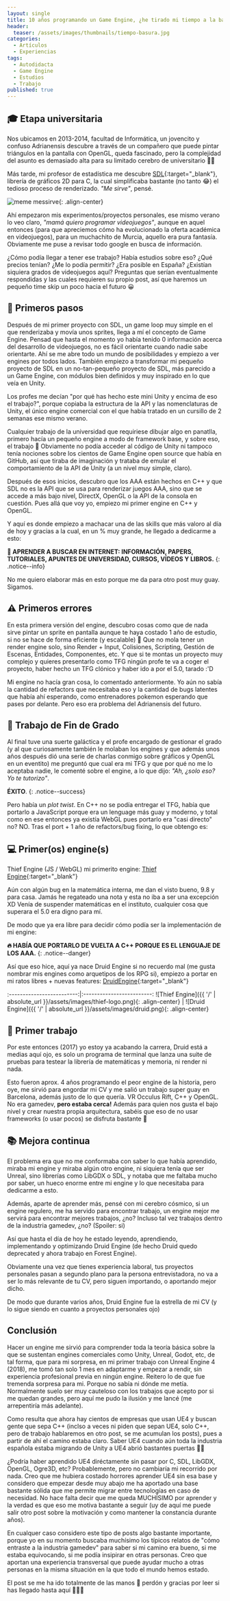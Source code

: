 ```yaml
---
layout: single
title: 10 años programando un Game Engine, ¿he tirado mi tiempo a la basura?
header:
  teaser: /assets/images/thumbnails/tiempo-basura.jpg
categories:
  - Artículos
  - Experiencias
tags:
  - Autodidacta
  - Game Engine
  - Estudios
  - Trabajo
published: true
---
```


## 🎓 Etapa universitaria

Nos ubicamos en 2013-2014, facultad de Informática, un jovencito <!--more--> y confuso Adrianensis descubre a través de un compañero que puede pintar triángulos en la pantalla con OpenGL, queda fascinado, pero la complejidad del asunto es demasiado alta para su limitado cerebro de universitario 🧠🔥

Más tarde, mi profesor de estadística me descubre [SDL](https://www.libsdl.org/){:target="_blank"}, librería de gráficos 2D para C, la cual simplificaba bastante (no tanto 😂) el tedioso proceso de renderizado. *"Me sirve"*, pensé.

![meme messirve](https://media.tenor.com/Hofn6Gv01poAAAAd/messirve-cool.gif){: .align-center}


Ahí empezaron mis experimentos/proyectos personales, ese mismo verano lo veo claro, *"mamá quiero programar videojuegos"*, aunque en aquel entonces (para que apreciemos cómo ha evolucionado la oferta académica en videojuegos), para un muchachito de Murcia, aquello era pura fantasía. Obviamente me puse a revisar todo google en busca de información.

¿Cómo podía llegar a tener ese trabajo? Había estudios sobre eso? ¿Qué precios tenían? ¿Me lo podía permitir? ¿Era posible en España? ¿Existían siquiera grados de videojuegos aquí? Preguntas que serían eventualmente respondidas y las cuales requieren su propio post, así que haremos un pequeño time skip un poco hacia el futuro 😀

## 👶 Primeros pasos

Después de mi primer proyecto con SDL, un game loop muy simple en el que renderizaba y movía unos sprites, llega a mí el concepto de Game Engine. Pensad que hasta el momento yo había tenido 0 información acerca del desarrollo de videojuegos, no es fácil orientarte cuando nadie sabe orientarte. Ahí se me abre todo un mundo de posibilidades y empiezo a ver engines por todos lados. También empiezo a transformar mi pequeño proyecto de SDL en un no-tan-pequeño proyecto de SDL, más parecido a un Game Engine, con módulos bien definidos y muy inspirado en lo que veía en Unity.

Los profes me decían "por qué has hecho este mini Unity y encima de eso el trabajo?", porque copiaba la estructura de la API y las nomenclaturas de Unity, el único engine comercial con el que había tratado en un cursillo de 2 semanas ese mismo verano.

Cualquier trabajo de la universidad que requiriese dibujar algo en panatlla, primero hacía un pequeño engine a modo de framework base, y sobre eso, el trabajo 🥴 Obviamente no podía acceder al código de Unity ni tampoco tenía nociones sobre los cientos de Game Engine open source que había en GitHub, así que tiraba de imaginación y trataba de emular el comportamiento de la API de Unity (a un nivel muy simple, claro).

Después de esos inicios, descubro que los AAA están hechos en C++ y que SDL no es la API que se usa para renderizar juegos AAA, sino que se accede a más bajo nivel, DirectX, OpenGL o la API de la consola en cuestión. Pues allá que voy yo, empiezo mi primer engine en C++ y OpenGL.

Y aquí es donde empiezo a machacar una de las skills que más valoro al día de hoy y gracias a la cual, en un % muy grande, he llegado a dedicarme a esto:

**🔎 APRENDER A BUSCAR EN INTERNET: INFORMACIÓN, PAPERS, TUTORIALES, APUNTES DE UNIVERSIDAD, CURSOS, VÍDEOS Y LIBROS.**
{: .notice--info}

No me quiero elaborar más en esto porque me da para otro post muy guay. Sigamos.

## ⚠️ Primeros errores

En esta primera versión del engine, descubro cosas como que de nada sirve pintar un sprite en pantalla aunque te haya costado 1 año de estudio, si no se hace de forma eficiente (y escalable) 🥲 Que no mola tener un render engine solo, sino Render + Input, Colisiones, Scripting, Gestión de Escenas, Entidades, Componentes, etc. Y que si te montas un proyecto muy complejo y quieres presentarlo como TFG ningún profe te va a coger el proyecto, haber hecho un TFG clónico y haber ido a por el 5.0, tarado :'D

Mi engine no hacía gran cosa, lo comentado anteriormente. Yo aún no sabía la cantidad de refactors que necesitaba eso y la cantidad de bugs latentes que había ahí esperando, como entrenadores pokemon esperando que pases por delante. Pero eso era problema del Adrianensis del futuro.

## 📃 Trabajo de Fin de Grado

Al final tuve una suerte galáctica y el profe encargado de gestionar el grado (y al que curiosamente también le molaban los engines y que además unos años después dió una serie de charlas conmigo sobre gráficos y OpenGL en un eventito) me preguntó que cual era mi TFG y que por qué no me lo aceptaba nadie, le comenté sobre el engine, a lo que dijo: *"Ah, ¿solo eso? Yo te tutorizo"*.

**ÉXITO**.
{: .notice--success}

Pero había un *plot twist*. En C++ no se podía entregar el TFG, había que portarlo a JavaScript porque era un lenguage más guay y moderno, y total como en ese entonces ya existía WebGL pues portarlo era "casi directo" no? NO. Tras el port + 1 año de refactors/bug fixing, lo que obtengo es:

## 💻 Primer(os) engine(s)

Thief Engine (JS / WebGL) mi primerito engine: [<i class="fab fa-fw fa-github-square" aria-hidden="true"></i><span class="label">Thief Engine</span>](https://github.com/adrianensis/ThiefEngine){:target="_blank"}

Aún con algún bug en la matemática interna, me dan el visto bueno, 9.8 y para casa. Jamás he regateado una nota y esta no iba a ser una excepción XD Venía de suspender matemáticas en el instituto, cualquier cosa que superara el 5.0 era digno para mí.

De modo que ya era libre para decidir cómo podía ser la implementación de mi engine:

**🔥 HABÍA QUE PORTARLO DE VUELTA A C++ PORQUE ES EL LENGUAJE DE LOS AAA.**
{: .notice--danger}

Así que eso hice, aquí ya nace Druid Engine si no recuerdo mal (me gusta nombrar mis engines como arquetipos de los RPG si), empiezo a portar en mi ratos libres + nuevas features: [<i class="fab fa-fw fa-github-square" aria-hidden="true"></i><span class="label">DruidEngine</span>](https://github.com/adrianensis/DruidEngine){:target="_blank"}

:-------------------------:|:-------------------------:
![Thief Engine]({{ '/' | absolute_url }}/assets/images/thief-logo.png){: .align-center} | ![Druid Engine]({{ '/' | absolute_url }}/assets/images/druid.png){: .align-center}

## 💼 Primer trabajo

Por este entonces (2017) yo estoy ya acabando la carrera, Druid está a medias aquí ojo, es solo un programa de terminal que lanza una suite de pruebas para testear la librería de matemáticas y memoria, ni render ni nada.

Esto fueron aprox. 4 años programando el peor engine de la historia, pero oye, me sirvió para engordar mi CV y me salió un trabajo super guay en Barcelona, además justo de lo que quería. VR Occulus Rift, C++ y OpenGL. No era gamedev, **pero estaba cerca!** Además para quien nos gusta el bajo nivel y crear nuestra propia arquitectura, sabéis que eso de no usar frameworks (o usar pocos) se disfruta bastante 🤖

## 📚 Mejora continua

El problema era que no me conformaba con saber lo que había aprendido, miraba mi engine y miraba algún otro engine, ni siquiera tenía que ser Unreal, sino librerías como LibGDX o SDL, y notaba que me faltaba mucho por saber, un hueco enorme entre mi engine y lo que necesitaba para dedicarme a esto.

Además, aparte de aprender más, pensé con mi cerebro cósmico, si un engine regulero, me ha servido para encontrar trabajo, un engine mejor me servirá para encontrar mejores trabajos, ¿no? Incluso tal vez trabajos dentro de la industria gamedev, ¿no? (Spoiler: si)


Así que hasta el día de hoy he estado leyendo, aprendiendo, implementando y optimizando Druid Engine (de hecho Druid quedo deprecated y ahora trabajo en Forest Engine).

Obviamente una vez que tienes experiencia laboral, tus proyectos personales pasan a segundo plano para la persona entrevistadora, no va a ser lo más relevante de tu CV, pero siguen importando, o aportando mejor dicho.

De modo que durante varios años, Druid Engine fue la estrella de mi CV (y lo sigue siendo en cuanto a proyectos personales ojo)

## Conclusión

Hacer un engine me sirvió para comprender toda la teoría básica sobre la que se sustentan engines comerciales como Unity, Unreal, Godot, etc, de tal forma, que para mi sorpresa, en mi primer trabajo con Unreal Engine 4 (2018), me tomó tan solo 1 mes en adaptarme y empezar a rendir, sin experiencia profesional previa en ningún engine. Reitero lo de que fue tremenda sorpresa para mi. Porque no sabía ni dónde me metía. Normalmente suelo ser muy cauteloso con los trabajos que acepto por si me quedan grandes, pero aquí me pudo la ilusión y me lancé (me arrepentiría más adelante).

Como resulta que ahora hay cientos de empresas que usan UE4 y buscan gente que sepa C++ (inclso a veces ni piden que sepan UE4, solo C++, pero de trabajo hablaremos en otro post, se me acumulan los posts), pues a partir de ahí el camino estaba claro. Saber UE4 cuando aún toda la industria española estaba migrando de Unity a UE4 abrió bastantes puertas 👀🚪

¿Podría haber aprendido UE4 diréctamente sin pasar por C, SDL, LibGDX, OpenGL, Ogre3D, etc? Probablemente, pero no cambiaría mi recorrido por nada. Creo que me hubiera costado horrores aprender UE4 sin esa base y considero que empezar desde muy abajo me ha aportado una base bastante sólida que me permite migrar entre tecnologías en caso de necesidad. No hace falta decir que me queda MUCHÍSIMO por aprender y la verdad es que eso me motiva bastante a seguir (uy de aquí me puede salir otro post sobre la motivación y como mantener la constancia durante años).

En cualquer caso considero este tipo de posts algo bastante importante, porque yo en su momento buscaba muchísimo los típicos relatos de "cómo entraste a la industria gamedev" para saber si mi camino era bueno, si me estaba equivocando, si me podía insipirar en otras personas. Creo que aportan una experiencia transversal que puede ayudar mucho a otras personas en la misma situación en la que todo el mundo hemos estado.

El post se me ha ido totalmente de las manos 📜 perdón y gracias por leer si has llegado hasta aquí 🙂👋💚
